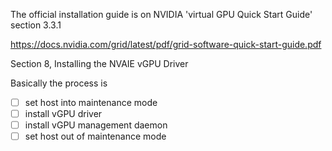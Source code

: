 The official installation guide is on NVIDIA 'virtual GPU Quick Start Guide' section 3.3.1

https://docs.nvidia.com/grid/latest/pdf/grid-software-quick-start-guide.pdf

Section 8, Installing the NVAIE vGPU Driver

Basically the process is 

- [ ] set host into maintenance mode
- [ ] install vGPU driver
- [ ] install vGPU management daemon
- [ ] set host out of maintenance mode
